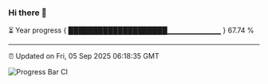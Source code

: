 ### Hi there 👋

⏳ Year progress { ████████████████████▁▁▁▁▁▁▁▁▁▁ } 67.74 %

---

⏰ Updated on Fri, 05 Sep 2025 06:18:35 GMT

![Progress Bar CI](https://github.com/code-lakshay/GitHub-Actions-Demo/workflows/Progress%20Bar%20CI/badge.svg)
